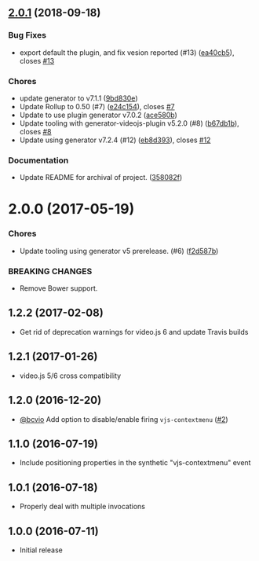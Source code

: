 <a name="2.0.1"></a>
## [2.0.1](https://github.com/brightcove/videojs-contextmenu/compare/v2.0.0...v2.0.1) (2018-09-18)

### Bug Fixes

* export default the plugin, and fix vesion reported (#13) ([ea40cb5](https://github.com/brightcove/videojs-contextmenu/commit/ea40cb5)), closes [#13](https://github.com/brightcove/videojs-contextmenu/issues/13)

### Chores

* update generator to v7.1.1 ([9bd830e](https://github.com/brightcove/videojs-contextmenu/commit/9bd830e))
* Update Rollup to 0.50 (#7) ([e24c154](https://github.com/brightcove/videojs-contextmenu/commit/e24c154)), closes [#7](https://github.com/brightcove/videojs-contextmenu/issues/7)
* Update to use plugin generator v7.0.2 ([ace580b](https://github.com/brightcove/videojs-contextmenu/commit/ace580b))
* Update tooling with generator-videojs-plugin v5.2.0 (#8) ([b67db1b](https://github.com/brightcove/videojs-contextmenu/commit/b67db1b)), closes [#8](https://github.com/brightcove/videojs-contextmenu/issues/8)
* Update using generator v7.2.4 (#12) ([eb8d393](https://github.com/brightcove/videojs-contextmenu/commit/eb8d393)), closes [#12](https://github.com/brightcove/videojs-contextmenu/issues/12)

### Documentation

* Update README for archival of project. ([358082f](https://github.com/brightcove/videojs-contextmenu/commit/358082f))

<a name="2.0.0"></a>
# 2.0.0 (2017-05-19)

### Chores

* Update tooling using generator v5 prerelease. (#6) ([f2d587b](https://github.com/brightcove/videojs-contextmenu/commit/f2d587b))

### BREAKING CHANGES

* Remove Bower support.

## 1.2.2 (2017-02-08)
* Get rid of deprecation warnings for video.js 6 and update Travis builds

## 1.2.1 (2017-01-26)
* video.js 5/6 cross compatibility

## 1.2.0 (2016-12-20)
* [@bcvio](https://github.com/bcvio) Add option to disable/enable firing `vjs-contextmenu` ([#2](https://github.com/brightcove/videojs-contextmenu/pull/2))

## 1.1.0 (2016-07-19)
* Include positioning properties in the synthetic "vjs-contextmenu" event

## 1.0.1 (2016-07-18)
* Properly deal with multiple invocations

## 1.0.0 (2016-07-11)
* Initial release

